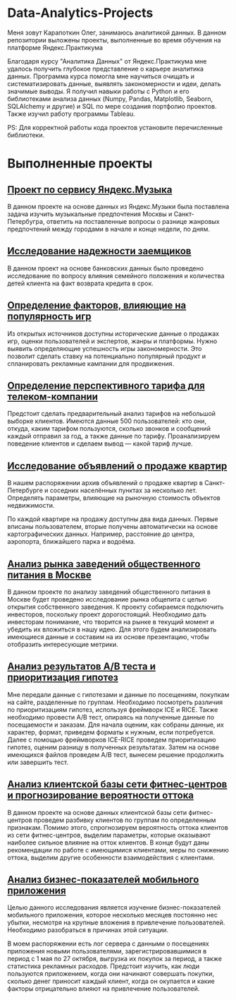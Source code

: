 # Data-Analytics-Projects

Меня зовут Карапоткин Олег, занимаюсь аналитикой данных. В данном репозитории выложены проекты, выполненные во время обучения на платформе Яндекс.Практикума

Благодаря курсу "Аналитика Данных" от Яндекс.Практикума мне удалось получить глубокое представление о карьере аналитика данных. Программа курса помогла мне научиться очищать и систематизировать данные, выявлять закономерности и идеи, делать значимые выводы. Я получил навыки работы с Python и его библиотеками анализа данных (Numpy, Pandas, Matplotlib, Seaborn, SQLAlchemy и другие) и SQL по мере создания портфолио проектов. Также изучил работу программы Tableau.

PS: Для корректной работы кода проектов установите перечисленные библиотеки.

# Выполненные проекты

## [Проект по сервису Яндекс.Музыка](https://github.com/VanDerMusculus/Data-Analytics-Projects/tree/main/Проект_Яндекс.Музыка)

В данном проекте на основе данных из Яндекс.Музыки была поставлена задача изучить музыкальные предпочтения Москвы и Санкт-Петербугра, ответить на поставленные вопросы о разнице жанровых предпочтений между городами в начале и конце недели, по дням.

## [Исследование надежности заемщиков](https://github.com/VanDerMusculus/Data-Analytics-Projects/tree/main/Исследование%20надёжности%20заёмщиков)

В данном проект на основе банковских данных было проведено исследование по вопросу влияния семейного положения и количества детей клиента на факт возврата кредита в срок.

## [Определение факторов, влияющие на популярность игр](https://github.com/VanDerMusculus/Data-Analytics-Projects/tree/main/Определение%20факторов%2C%20влияющие%20на%20популярность%20игр)

Из открытых источников доступны исторические данные о продажах игр, оценки пользователей и экспертов, жанры и платформы. Нужно выявить определяющие успешность игры закономерности. Это позволит сделать ставку на потенциально популярный продукт и спланировать рекламные кампании для продвижения.

## [Определение перспективного тарифа для телеком-компании](https://github.com/VanDerMusculus/Data-Analytics-Projects/tree/main/Определение%20перспективного%20тарифа%20для%20телеком-компании)

Предстоит сделать предварительный анализ тарифов на небольшой выборке клиентов. Имеются данные 500 пользователей: кто они, откуда, каким тарифом пользуются, сколько звонков и сообщений каждый отправил за год, а также данные по тарифу. Проанализируем поведение клиентов и сделаем вывод — какой тариф лучше.

## [Исследование объявлений о продаже квартир](https://github.com/VanDerMusculus/Data-Analytics-Projects/tree/main/Исследование%20объявлений%20о%20продаже%20квартир)

В нашем распоряжении архив объявлений о продаже квартир в Санкт-Петербурге и соседних населённых пунктах за несколько лет. Определять параметры, влияющие на рыночную стоимость объектов недвижимости.

По каждой квартире на продажу доступны два вида данных. Первые вписаны пользователем, вторые получены автоматически на основе картографических данных. Например, расстояние до центра, аэропорта, ближайшего парка и водоёма.

## [Анализ рынка заведений общественного питания в Москве](https://github.com/VanDerMusculus/Data-Analytics-Projects/tree/main/Анализ%20рынка%20заведений%20общественного%20питания%20в%20Москве)

В данном проекте по анализу заведений общественного питания в Москве будет проведено исследование рынка общепита с целью открытия собственного заведения. К проекту собираемся подключить инвесторов, поскольку проект дорогостоящий. Необходимо дать инвесторам понимание, что творится на рынке в текущий момент и убедить их вложиться в нашу идею. Для этого будем анализировать имеющиеся данные и составим на их основе презентацию, чтобы отобразить интересующие метрики.

## [Анализ результатов А/В теста и приоритизация гипотез](https://github.com/VanDerMusculus/Data-Analytics-Projects/tree/main/Анализ%20результатов%20АВ%20теста%20и%20приоритизация%20гипотез)

Мне передали данные с гипотезами и данные по посещениям, покупкам на сайте, разделенные по группам. Необходимо посмотреть различия по приоритизациям гипотез, используя фреймворк ICE и RICE. Также необходимо провести A/B тест, опираясь на полученные данные по посещаемости и заказам. Для начала оценим, как собраны данные, их характер, формат, приведем форматы к нужным, если потребуется. Далее с помощью фреймворков ICE-RICE проведем приоритизацию гипотез, оценим разницу в полученных результатах. Затем на основе имеющихся файлов проведем A/B тест, вынесем решение продолжить или завершить тест.

## [Анализ клиентской базы сети фитнес-центров и прогнозирование вероятности оттока](https://github.com/VanDerMusculus/Data-Analytics-Projects/tree/main/Анализ%20клиентской%20базы%20сети%20фитнес-центров%20и%20прогнозирование%20вероятности%20оттока)

В данном проекте на основе данных клиентской базы сети фитнес-центров проведем разбивку клиентов по группам по определенным признакам. Помимо этого, спрогнозируем вероятность оттока клиентов из сети фитнес-центров, выделим параметры, которые оказывают наиболее сильное влияние на отток клиентов. В конце будут даны рекомендации по работе с имеющимися клиентами, меры по снижению оттока, выделим другие особенности взаимодействия с клиентами.

## [Анализ бизнес-показателей мобильного приложения](https://github.com/VanDerMusculus/Data-Analytics-Projects/tree/main/Анализ%20бизнес-показателей%20мобильного%20приложения)

Целью данного исследования является изучение бизнес-показателей мобильного приложения, которое несколько месяцев постоянно нес убытки, несмотря на крупные вложения в привлечение пользователей. Необходимо разобраться в причинах этой ситуации.

В моем распоряжении есть лог сервера с данными о посещениях приложения новыми пользователями, зарегистрировавшимися в период с 1 мая по 27 октября, выгрузка их покупок за период, а также статистика рекламных расходов. Предстоит изучить, как люди пользуются приложением, когда они начинают совершать покупки, сколько денег приносит каждый клиент, когда он окупается и какие факторы отрицательно влияют на привлечение пользователей.
